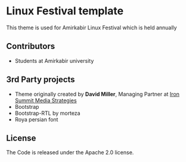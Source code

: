 # Linux Festival template

This theme is used for Amirkabir Linux Festival which is held annually

## Contributors

+ Students at Amirkabir university 

## 3rd Party projects

 + Theme originally created by  **David Miller**,
 Managing Partner at [Iron Summit Media Strategies](http://www.ironsummitmedia.com/)
 + Bootstrap
 + Bootstrap-RTL by morteza
 + Roya persian font
 
## License

The Code is released under the Apache 2.0 license.